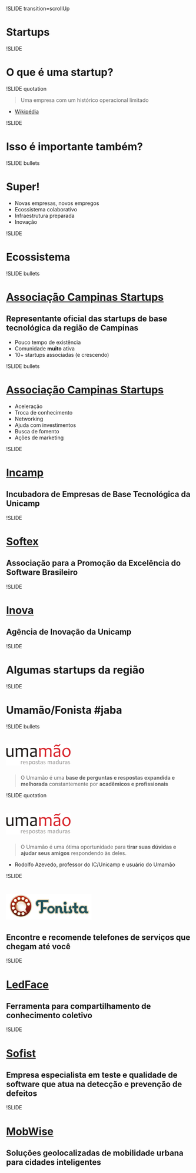!SLIDE transition=scrollUp
# Startups #

!SLIDE
# O que é uma startup? #

!SLIDE quotation
> Uma empresa com um histórico operacional limitado
- [Wikipédia](https://secure.wikimedia.org/wikipedia/pt/wiki/Companhia_start-up)

!SLIDE
# Isso é importante também? #

!SLIDE bullets
# Super! #
* Novas empresas, novos empregos
* Ecossistema colaborativo
* Infraestrutura preparada
* Inovação

!SLIDE
# Ecossistema #

!SLIDE bullets
# [Associação Campinas Startups](http://www.campinasstartups.com.br) #
## Representante oficial das startups de base tecnológica da região de Campinas ##
* Pouco tempo de existência
* Comunidade **muito** ativa
* 10+ startups associadas (e crescendo)

!SLIDE bullets
# [Associação Campinas Startups](http://www.campinasstartups.com.br) #
* Aceleração
* Troca de conhecimento
* Networking
* Ajuda com investimentos
* Busca de fomento
* Ações de marketing

!SLIDE
# [Incamp](http://www.incamp.unicamp.br/) #
## Incubadora de Empresas de Base Tecnológica da Unicamp ##

!SLIDE
# [Softex](http://www.softex.br/) #
## Associação para a Promoção da Excelência do Software Brasileiro ##

!SLIDE
# [Inova](http://www.inova.unicamp.br/) #
## Agência de Inovação da Unicamp ##

!SLIDE
# Algumas startups da região #

!SLIDE
# Umamão/Fonista #jaba #

!SLIDE bullets
# [![Umamão](umamao-logo.png)](http://umamao.com) #
> O Umamão é uma **base de perguntas e respostas expandida e melhorada**
constantemente por **acadêmicos e profissionais**

!SLIDE quotation
# [![Umamão](umamao-logo.png)](http://umamao.com) #

> O Umamão é uma ótima oportunidade para **tirar suas dúvidas e ajudar seus
amigos** respondendo às deles.
- Rodolfo Azevedo, professor do IC/Unicamp e usuário do Umamão

!SLIDE
# [![Fonista](fonista-logo.png)](http://fonista.co) #
## Encontre e recomende telefones de serviços que chegam até você ##

!SLIDE
# [LedFace](http://ledface.com) #
## Ferramenta para compartilhamento de conhecimento coletivo ##

!SLIDE
# [Sofist](http://sofist.com.br) #
## Empresa especialista em teste e qualidade de software que atua na detecção e prevenção de defeitos ##

!SLIDE
# [MobWise](http://mobwise.com.br) #
## Soluções geolocalizadas de mobilidade urbana para cidades inteligentes ##
